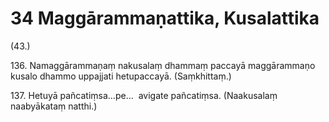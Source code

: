 

# 34 Maggārammaṇattika, Kusalattika


(43.)

136\. Namaggārammaṇaṃ nakusalaṃ dhammaṃ paccayā maggārammaṇo kusalo dhammo uppajjati hetupaccayā. (Saṃkhittaṃ.)

137\. Hetuyā pañcatiṃsa…pe…  avigate pañcatiṃsa. (Naakusalaṃ naabyākataṃ natthi.)



